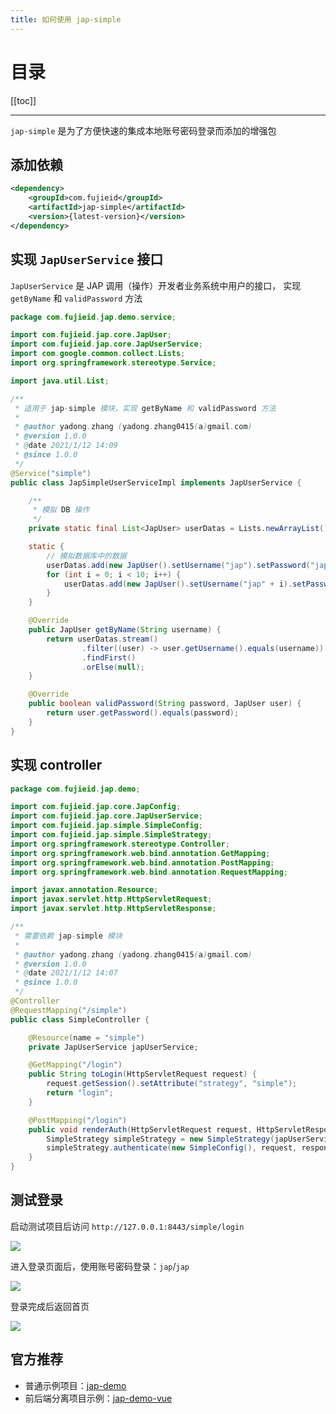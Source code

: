 ```yaml
---
title: 如何使用 jap-simple
---
```


# 目录

[[toc]]

----


`jap-simple` 是为了方便快速的集成本地账号密码登录而添加的增强包


## 添加依赖

```xml
<dependency>
    <groupId>com.fujieid</groupId>
    <artifactId>jap-simple</artifactId>
    <version>{latest-version}</version>
</dependency>
```

## 实现 `JapUserService` 接口

`JapUserService` 是 JAP 调用（操作）开发者业务系统中用户的接口， 实现 `getByName` 和 `validPassword` 方法

```java
package com.fujieid.jap.demo.service;

import com.fujieid.jap.core.JapUser;
import com.fujieid.jap.core.JapUserService;
import com.google.common.collect.Lists;
import org.springframework.stereotype.Service;

import java.util.List;

/**
 * 适用于 jap-simple 模块，实现 getByName 和 validPassword 方法
 *
 * @author yadong.zhang (yadong.zhang0415(a)gmail.com)
 * @version 1.0.0
 * @date 2021/1/12 14:09
 * @since 1.0.0
 */
@Service("simple")
public class JapSimpleUserServiceImpl implements JapUserService {

    /**
     * 模拟 DB 操作
     */
    private static final List<JapUser> userDatas = Lists.newArrayList();

    static {
        // 模拟数据库中的数据
        userDatas.add(new JapUser().setUsername("jap").setPassword("jap"));
        for (int i = 0; i < 10; i++) {
            userDatas.add(new JapUser().setUsername("jap" + i).setPassword("jap" + i));
        }
    }

    @Override
    public JapUser getByName(String username) {
        return userDatas.stream()
                .filter((user) -> user.getUsername().equals(username))
                .findFirst()
                .orElse(null);
    }

    @Override
    public boolean validPassword(String password, JapUser user) {
        return user.getPassword().equals(password);
    }
}
```

## 实现 controller

```java
package com.fujieid.jap.demo;

import com.fujieid.jap.core.JapConfig;
import com.fujieid.jap.core.JapUserService;
import com.fujieid.jap.simple.SimpleConfig;
import com.fujieid.jap.simple.SimpleStrategy;
import org.springframework.stereotype.Controller;
import org.springframework.web.bind.annotation.GetMapping;
import org.springframework.web.bind.annotation.PostMapping;
import org.springframework.web.bind.annotation.RequestMapping;

import javax.annotation.Resource;
import javax.servlet.http.HttpServletRequest;
import javax.servlet.http.HttpServletResponse;

/**
 * 需要依赖 jap-simple 模块
 *
 * @author yadong.zhang (yadong.zhang0415(a)gmail.com)
 * @version 1.0.0
 * @date 2021/1/12 14:07
 * @since 1.0.0
 */
@Controller
@RequestMapping("/simple")
public class SimpleController {

    @Resource(name = "simple")
    private JapUserService japUserService;

    @GetMapping("/login")
    public String toLogin(HttpServletRequest request) {
        request.getSession().setAttribute("strategy", "simple");
        return "login";
    }

    @PostMapping("/login")
    public void renderAuth(HttpServletRequest request, HttpServletResponse response) {
        SimpleStrategy simpleStrategy = new SimpleStrategy(japUserService, new JapConfig());
        simpleStrategy.authenticate(new SimpleConfig(), request, response);
    }
}
```

## 测试登录

启动测试项目后访问 `http://127.0.0.1:8443/simple/login` 

![](/_media/simple/6de06a6f.png)

进入登录页面后，使用账号密码登录：`jap`/`jap`

![](/_media/simple/25a57eb2.png)

登录完成后返回首页

![](/_media/simple/01384d5d.png)


## 官方推荐

- 普通示例项目：[jap-demo](https://gitee.com/fujieid/jap-demo)
- 前后端分离项目示例：[jap-demo-vue](https://gitee.com/fujieid/jap-demo-vue)
